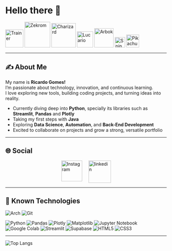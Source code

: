  # Hello there 👋  

<div> 
  <img src="https://64.media.tumblr.com/4d5b43e2e0dcd4a47128fdf85b9463e9/e7638102a47e4ee5-99/s1280x1920/68f4b6bd8f931af523c5d1391113763a947a07da.gifv" title="Trainer" width="56"> 
  <img src="https://projectpokemon.org/images/sprites-models/bw-animated/644.gif" title="Zekrom" width="80"> 
  <img src="https://projectpokemon.org/images/sprites-models/bw-animated/006.gif" title="Charizard" width="76"> 
  <img src="https://projectpokemon.org/images/sprites-models/bw-animated/448.gif" title="Lucario" width="50.4"> 
  <img src="https://projectpokemon.org/images/sprites-models/bw-animated/024.gif" title="Arbok" width="60"> 
  <img src="https://projectpokemon.org/images/sprites-models/bw-animated/327.gif" title="Spinda" width="32"> 
  <img src="https://i.pinimg.com/originals/e9/38/d1/e938d18fc07a3ffd16b4864ef2f1308f.gif" title="Pikachu" width="40"> 
</div>

---
## ✍️ About Me
My name is **Ricardo Gomes!**  
I’m passionate about technology, innovation, and continuous learning.  
I love exploring new tools, building coding projects, and turning ideas into reality.

- Currently diving deep into **Python**, specially its libraries such as **Streamlit**, **Pandas** and **Plotly**  
- Taking my first steps with **Java**  
- Exploring **Data Science**, **Automation**, and **Back-End Development**  
- Excited to collaborate on projects and grow a strong, versatile portfolio  

---

## 🌐 Social

<div style="display: flex; flex-direction: column; align-items: center; gap: 10px;"> 
  <div style="display: flex; gap: 20px;"> 
    <a href="https://www.instagram.com/rickegss?igsh=Nm82NnNvZ253ZjVh" target="_blank"><img src="https://freelogopng.com/images/all_img/1683192847instagram-name-logo-black-and-white.png" alt="Instagram" width="65"></a> 
    <a href="https://www.linkedin.com/in/ricardo-gomes-da-silva-928bab297?lipi=urn%3Ali%3Apage%3Ad_flagship3_profile_view_base_contact_details%3BsBbi1rdWTzOtzshs1tnQKg%3D%3D" target="_blank"> <img src="https://blakeoliver.com.au/wp-content/uploads/2023/06/vecteezy_linkedin-logo-png-linkedin-icon-transparent-png_18930585_835.png" alt="linkedin" width="70"></a>
  </div> 
</div>

---

## 🧠 Known Technologies

![Arch](https://img.shields.io/badge/Arch%20Linux-1793D1?logo=arch-linux&logoColor=fff&style=for-the-badge)
![Git](https://img.shields.io/badge/git-%23F05033.svg?style=for-the-badge&logo=git&logoColor=white)


![Python](https://img.shields.io/badge/python-3670A0?style=for-the-badge&logo=python&logoColor=ffdd54)
![Pandas](https://img.shields.io/badge/pandas-%23150458.svg?style=for-the-badge&logo=pandas&logoColor=white)
![Plotly](https://img.shields.io/badge/Plotly-%233F4F75.svg?style=for-the-badge&logo=plotly&logoColor=white)
![Matplotlib](https://img.shields.io/badge/Matplotlib-%23ffffff.svg?style=for-the-badge&logo=Matplotlib&logoColor=black)
![Jupyter Notebook](https://img.shields.io/badge/jupyter-%23FA0F00.svg?style=for-the-badge&logo=jupyter&logoColor=white)
![Google Colab](https://img.shields.io/badge/Google%20Colab-%23F9A825.svg?style=for-the-badge&logo=googlecolab&logoColor=white)
![Streamlit](https://img.shields.io/badge/Streamlit-%23FE4B4B.svg?style=for-the-badge&logo=streamlit&logoColor=white)
![Supabase](https://img.shields.io/badge/Supabase-3ECF8E?style=for-the-badge&logo=supabase&logoColor=white)
![HTML5](https://img.shields.io/badge/html5-%23E34F26.svg?style=for-the-badge&logo=html5&logoColor=white)
![CSS3](https://img.shields.io/badge/css3-%231572B6.svg?style=for-the-badge&logo=css3&logoColor=white)

---

<!-- [![Top Langs](https://github-readme-stats.vercel.app/api/top-langs/?username=rickegss&show_icons=true&layout=compact&theme=dark)](https://github.com/anuraghazra/github-readme-stats) -->
![Top Langs](https://github-readme-stats.vercel.app/api/top-langs/?username=rickegss&layout=compact&theme=dark&show_icons=true)
